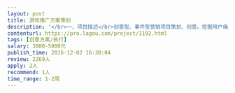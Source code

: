 ```yaml
---                
layout: post       
title: 游戏推广方案策划           
description: '</br>一、项目描述</br>创意型、事件型营销项目策划、创意。挖掘用户痛点, 围绕产品特色和品牌形象，制定出符合产品调性的创新营销方案，面向用户和行业有效传播。</br>产品为游戏产品，具体沟通。</br>二、主要功能点：</br>独立完成项目方案，创意可行性，易传播性，引发讨论和自传播</br>三、可参考案例：</br>全民突击-吴亦凡入伍H5</br>杜蕾斯营销案例</br>“百元哥”、“犀利哥”等炒作案例</br>四、人员要求：</br>1.优秀的市场活动策划能力、PPT阐述能力，创意能力突出，逻辑能力强，思维活跃，熟悉创新媒体的营销方式 ；</br>2.对线上互联网行业的新方式新手段新玩法保持高度敏感，制定品牌、产品的创新推广手段，包括但不限于微博、微信、贴吧、自媒体等传播方式和资源；</br>3.熟悉品牌及市场推广的策划、统筹、执行、监督等流程管理，成功操控过品牌策划和活动策划案例者优先；</br>'     
contenturl: https://pro.lagou.com/project/1192.html      
tags: [创意方案/执行]            
salary: 3000-5000元          
publish_time: 2016-12-02 16:30:04         
review: 2269人                   
apply: 2人                   
recommend: 1人                   
time_range: 1-2周              
---                 
```

